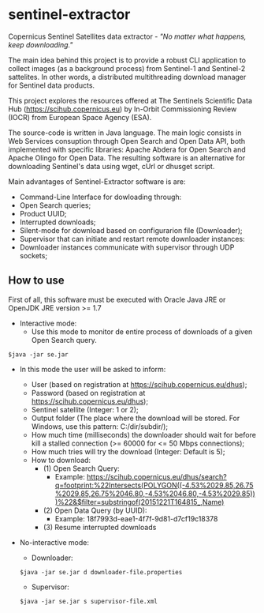 # sentinel-extractor
Copernicus Sentinel Satellites data extractor - *"No matter what happens, keep downloading."*

The main idea behind this project is to provide a robust CLI application to collect images (as a background process) from Sentinel-1 and Sentinel-2 sattelites. In other words, a distributed multithreading download manager for Sentinel  data products.

This project explores the resources offered at The Sentinels Scientific Data Hub (https://scihub.copernicus.eu) by In-Orbit Commissioning Review (IOCR) from European Space Agency (ESA).

The source-code is written in Java language. The main logic consists in Web Services consuption through Open Search and Open Data API, both implemented with specific libraries: Apache Abdera for Open Search and Apache Olingo for Open Data. The resulting software is an alternative for downloading Sentinel's data using wget, cUrl or dhusget script.

Main advantages of Sentinel-Extractor software is are: 

 - Command-Line Interface for dowloading through:
  - Open Search queries;
  - Product UUID;
  - Interrupted downloads;
 - Silent-mode for download based on configurarion file (Downloader);
 - Supervisor that can initiate and restart remote downloader instances:
  - Downloader instances communicate with supervisor through UDP sockets;

## How to use ##

First of all, this software must be executed with Oracle Java JRE or OpenJDK JRE version >= 1.7

 - Interactive mode:
   - Use this mode to monitor de entire process of downloads of a given Open Search query.
  ```
  $java -jar se.jar
  ```
   - In this mode the user will be asked to inform:
     - User (based on registration at https://scihub.copernicus.eu/dhus);
     - Password (based on registration at https://scihub.copernicus.eu/dhus);
     - Sentinel satellite (Integer: 1 or 2);
     - Output folder (The place where the download will be stored. For Windows, use this pattern: C:/dir/subdir/);
     - How much time (milliseconds) the downloader should wait for before kill a stalled connection (>= 60000 for <= 50 Mbps connections);
     - How much tries will try the download (Integer: Default is 5);
     - How to download:
       - (1) Open Search Query: 
         - Example: https://scihub.copernicus.eu/dhus/search?q=footprint:%22Intersects(POLYGON((-4.53%2029.85,26.75%2029.85,26.75%2046.80,-4.53%2046.80,-4.53%2029.85)))%22&$filter=substringof(20151221T164815_,Name)
        - (2) Open Data Query (by UUID):
          - Example: 18f7993d-eae1-4f7f-9d81-d7cf19c18378 
        - (3) Resume interrupted downloads
      
 - No-interactive mode:
   - Downloader:
   ```
   $java -jar se.jar d downloader-file.properties
   ```
   - Supervisor:
   ```
   $java -jar se.jar s supervisor-file.xml
   ```
 
